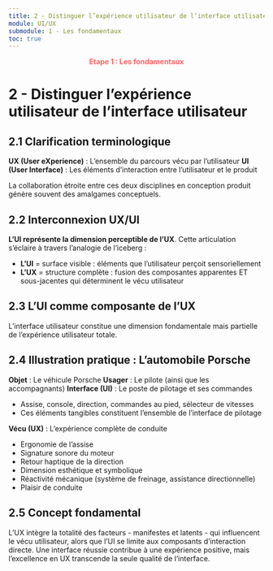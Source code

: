 ```yaml
---
title: 2 - Distinguer l’expérience utilisateur de l’interface utilisateur
module: UI/UX
submodule: 1 - Les fondamentaux
toc: true
---
```


<p style="color:oklch(70.4% 0.191 22.216); font-weight:bold; text-align:center ">Etape 1 : Les fondamentaux</p>

# 2 - Distinguer l’expérience utilisateur de l’interface utilisateur

## 2.1 Clarification terminologique

**UX (User eXperience)** : L’ensemble du parcours vécu par l’utilisateur
**UI (User Interface)** : Les éléments d’interaction entre l’utilisateur et le produit

La collaboration étroite entre ces deux disciplines en conception produit génère souvent des amalgames conceptuels.

## 2.2 Interconnexion UX/UI

**L’UI représente la dimension perceptible de l’UX**. Cette articulation s’éclaire à travers l’analogie de l’iceberg :

* **L’UI** = surface visible : éléments que l’utilisateur perçoit sensoriellement
* **L’UX** = structure complète : fusion des composantes apparentes ET sous-jacentes qui déterminent le vécu utilisateur

## 2.3 L’UI comme composante de l’UX

L’interface utilisateur constitue une dimension fondamentale mais partielle de l’expérience utilisateur totale.

## 2.4 Illustration pratique : L’automobile Porsche

**Objet** : Le véhicule Porsche
**Usager** : Le pilote (ainsi que les accompagnants)
**Interface (UI)** : Le poste de pilotage et ses commandes
* Assise, console, direction, commandes au pied, sélecteur de vitesses
* Ces éléments tangibles constituent l’ensemble de l’interface de pilotage

**Vécu (UX)** : L’expérience complète de conduite
* Ergonomie de l’assise
* Signature sonore du moteur
* Retour haptique de la direction
* Dimension esthétique et symbolique
* Réactivité mécanique (système de freinage, assistance directionnelle)
* Plaisir de conduite

## 2.5 Concept fondamental

L’UX intègre la totalité des facteurs - manifestes et latents - qui influencent le vécu utilisateur, alors que l’UI se limite aux composants d’interaction directe. Une interface réussie contribue à une expérience positive, mais l’excellence en UX transcende la seule qualité de l’interface.

